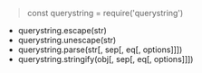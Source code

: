 > const querystring = require('querystring')

-   querystring.escape(str)
-   querystring.unescape(str)
-   querystring.parse(str[, sep[, eq[, options]]])
-   querystring.stringify(obj[, sep[, eq[, options]]])
